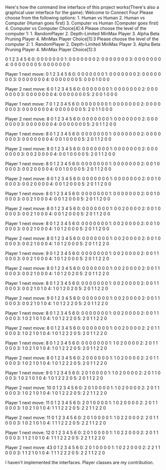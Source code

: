 Here's how the command line interface of this project works(There's also a graphical user interface for the game):
Welcome to Connect Four
Please choose from the following options:
    1. Human vs Human
    2. Human vs Computer (Human goes first)
    3. Computer vs Human (Computer goes first)
    4. Computer vs Computer
Choice[4]:4
Please choose the level of the computer 1:
    1. RandomPlayer
    2. Depth-Limited MinMax Player
    3. Alpha Beta Pruning Player
    4. MinMax Player
Choice[1]:3
Please choose the level of the computer 2:
    1. RandomPlayer
    2. Depth-Limited MinMax Player
    3. Alpha Beta Pruning Player
    4. MinMax Player
Choice[1]:3

   0 1 2 3 4 5 6
0: 0 0 0 0 0 0 0 
1: 0 0 0 0 0 0 0 
2: 0 0 0 0 0 0 0 
3: 0 0 0 0 0 0 0 
4: 0 0 0 0 0 0 0 
5: 0 0 0 0 0 0 0 

Player 1 next move:
   0 1 2 3 4 5 6
0: 0 0 0 0 0 0 0 
1: 0 0 0 0 0 0 0 
2: 0 0 0 0 0 0 0 
3: 0 0 0 0 0 0 0 
4: 0 0 0 0 0 0 0 
5: 0 0 0 1 0 0 0 

Player 2 next move:
6
   0 1 2 3 4 5 6
0: 0 0 0 0 0 0 0 
1: 0 0 0 0 0 0 0 
2: 0 0 0 0 0 0 0 
3: 0 0 0 0 0 0 0 
4: 0 0 0 0 0 0 0 
5: 2 0 0 1 0 0 0 

Player 1 next move:
7
   0 1 2 3 4 5 6
0: 0 0 0 0 0 0 0 
1: 0 0 0 0 0 0 0 
2: 0 0 0 0 0 0 0 
3: 0 0 0 0 0 0 0 
4: 0 0 0 0 0 0 0 
5: 2 0 1 1 0 0 0 

Player 2 next move:
8
   0 1 2 3 4 5 6
0: 0 0 0 0 0 0 0 
1: 0 0 0 0 0 0 0 
2: 0 0 0 0 0 0 0 
3: 0 0 0 0 0 0 0 
4: 0 0 0 0 0 0 0 
5: 2 0 1 1 2 0 0 

Player 1 next move:
8
   0 1 2 3 4 5 6
0: 0 0 0 0 0 0 0 
1: 0 0 0 0 0 0 0 
2: 0 0 0 0 0 0 0 
3: 0 0 0 0 0 0 0 
4: 0 0 1 0 0 0 0 
5: 2 0 1 1 2 0 0 

Player 2 next move:
8
   0 1 2 3 4 5 6
0: 0 0 0 0 0 0 0 
1: 0 0 0 0 0 0 0 
2: 0 0 0 0 0 0 0 
3: 0 0 2 0 0 0 0 
4: 0 0 1 0 0 0 0 
5: 2 0 1 1 2 0 0 

Player 1 next move:
8
   0 1 2 3 4 5 6
0: 0 0 0 0 0 0 0 
1: 0 0 0 0 0 0 0 
2: 0 0 1 0 0 0 0 
3: 0 0 2 0 0 0 0 
4: 0 0 1 0 0 0 0 
5: 2 0 1 1 2 0 0 

Player 2 next move:
8
   0 1 2 3 4 5 6
0: 0 0 0 0 0 0 0 
1: 0 0 0 0 0 0 0 
2: 0 0 1 0 0 0 0 
3: 0 0 2 0 0 0 0 
4: 0 0 1 2 0 0 0 
5: 2 0 1 1 2 0 0 

Player 1 next move:
8
   0 1 2 3 4 5 6
0: 0 0 0 0 0 0 0 
1: 0 0 0 0 0 0 0 
2: 0 0 1 0 0 0 0 
3: 0 0 2 1 0 0 0 
4: 0 0 1 2 0 0 0 
5: 2 0 1 1 2 0 0 

Player 2 next move:
8
   0 1 2 3 4 5 6
0: 0 0 0 0 0 0 0 
1: 0 0 2 0 0 0 0 
2: 0 0 1 0 0 0 0 
3: 0 0 2 1 0 0 0 
4: 0 0 1 2 0 0 0 
5: 2 0 1 1 2 0 0 

Player 1 next move:
8
   0 1 2 3 4 5 6
0: 0 0 0 0 0 0 0 
1: 0 0 2 0 0 0 0 
2: 0 0 1 0 0 0 0 
3: 0 0 2 1 0 0 0 
4: 1 0 1 2 0 0 0 
5: 2 0 1 1 2 0 0 

Player 2 next move:
8
   0 1 2 3 4 5 6
0: 0 0 0 0 0 0 0 
1: 0 0 2 0 0 0 0 
2: 0 0 1 0 0 0 0 
3: 0 0 2 1 0 0 0 
4: 1 0 1 2 0 0 0 
5: 2 0 1 1 2 2 0 

Player 1 next move:
9
   0 1 2 3 4 5 6
0: 0 0 0 0 0 0 0 
1: 0 0 2 0 0 0 0 
2: 0 0 1 1 0 0 0 
3: 0 0 2 1 0 0 0 
4: 1 0 1 2 0 0 0 
5: 2 0 1 1 2 2 0 

Player 2 next move:
8
   0 1 2 3 4 5 6
0: 0 0 0 0 0 0 0 
1: 0 0 2 0 0 0 0 
2: 0 0 1 1 0 0 0 
3: 0 0 2 1 0 0 0 
4: 1 0 1 2 0 2 0 
5: 2 0 1 1 2 2 0 

Player 1 next move:
8
   0 1 2 3 4 5 6
0: 0 0 0 0 0 0 0 
1: 0 0 2 0 0 0 0 
2: 0 0 1 1 0 0 0 
3: 0 0 2 1 0 1 0 
4: 1 0 1 2 0 2 0 
5: 2 0 1 1 2 2 0 

Player 2 next move:
9
   0 1 2 3 4 5 6
0: 0 0 0 0 0 0 0 
1: 0 0 2 0 0 0 0 
2: 0 0 1 1 0 0 0 
3: 0 0 2 1 0 1 0 
4: 1 0 1 2 2 2 0 
5: 2 0 1 1 2 2 0 

Player 1 next move:
8
   0 1 2 3 4 5 6
0: 0 0 0 0 0 0 0 
1: 0 0 2 0 0 0 0 
2: 0 0 1 1 0 0 0 
3: 1 0 2 1 0 1 0 
4: 1 0 1 2 2 2 0 
5: 2 0 1 1 2 2 0 

Player 2 next move:
8
   0 1 2 3 4 5 6
0: 0 0 0 0 0 0 0 
1: 0 0 2 0 0 0 0 
2: 2 0 1 1 0 0 0 
3: 1 0 2 1 0 1 0 
4: 1 0 1 2 2 2 0 
5: 2 0 1 1 2 2 0 

Player 1 next move:
8
   0 1 2 3 4 5 6
0: 0 0 0 0 0 0 0 
1: 1 0 2 0 0 0 0 
2: 2 0 1 1 0 0 0 
3: 1 0 2 1 0 1 0 
4: 1 0 1 2 2 2 0 
5: 2 0 1 1 2 2 0 

Player 2 next move:
8
   0 1 2 3 4 5 6
0: 2 0 0 0 0 0 0 
1: 1 0 2 0 0 0 0 
2: 2 0 1 1 0 0 0 
3: 1 0 2 1 0 1 0 
4: 1 0 1 2 2 2 0 
5: 2 0 1 1 2 2 0 

Player 1 next move:
9
   0 1 2 3 4 5 6
0: 2 0 1 0 0 0 0 
1: 1 0 2 0 0 0 0 
2: 2 0 1 1 0 0 0 
3: 1 0 2 1 0 1 0 
4: 1 0 1 2 2 2 0 
5: 2 0 1 1 2 2 0 

Player 2 next move:
10
   0 1 2 3 4 5 6
0: 2 0 1 0 0 0 0 
1: 1 0 2 0 0 0 0 
2: 2 0 1 1 0 0 0 
3: 1 0 2 1 0 1 0 
4: 1 0 1 2 2 2 0 
5: 2 2 1 1 2 2 0 

Player 1 next move:
11
   0 1 2 3 4 5 6
0: 2 0 1 0 0 0 0 
1: 1 0 2 0 0 0 0 
2: 2 0 1 1 0 0 0 
3: 1 0 2 1 0 1 0 
4: 1 1 1 2 2 2 0 
5: 2 2 1 1 2 2 0 

Player 2 next move:
11
   0 1 2 3 4 5 6
0: 2 0 1 0 0 0 0 
1: 1 0 2 2 0 0 0 
2: 2 0 1 1 0 0 0 
3: 1 0 2 1 0 1 0 
4: 1 1 1 2 2 2 0 
5: 2 2 1 1 2 2 0 

Player 1 next move:
12
   0 1 2 3 4 5 6
0: 2 0 1 0 0 0 0 
1: 1 0 2 2 0 0 0 
2: 2 0 1 1 0 0 0 
3: 1 1 2 1 0 1 0 
4: 1 1 1 2 2 2 0 
5: 2 2 1 1 2 2 0 

Player 2 next move:
43
   0 1 2 3 4 5 6
0: 2 0 1 0 0 0 0 
1: 1 0 2 2 0 0 0 
2: 2 2 1 1 0 0 0 
3: 1 1 2 1 0 1 0 
4: 1 1 1 2 2 2 0 
5: 2 2 1 1 2 2 0 

I haven't implemented the interfaces. Player classes are my contribution.
